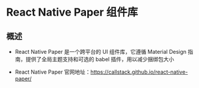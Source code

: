 #  React Native Paper 组件库

## 概述

+ React Native Paper 是一个跨平台的 UI 组件库，它遵循 Material Design 指南，提供了全局主题支持和可选的 babel 插件，用以减少捆绑包大小

+ React Native Paper 官网地址：https://callstack.github.io/react-native-paper/
